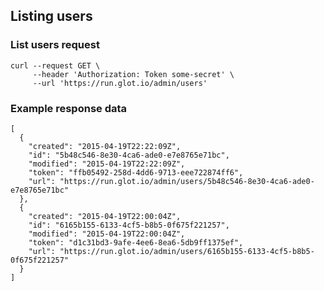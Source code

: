 ## Listing users

### List users request
    curl --request GET \
         --header 'Authorization: Token some-secret' \
         --url 'https://run.glot.io/admin/users'


### Example response data
    [
      {
        "created": "2015-04-19T22:22:09Z",
        "id": "5b48c546-8e30-4ca6-ade0-e7e8765e71bc",
        "modified": "2015-04-19T22:22:09Z",
        "token": "ffb05492-258d-4dd6-9713-eee722874ff6",
        "url": "https://run.glot.io/admin/users/5b48c546-8e30-4ca6-ade0-e7e8765e71bc"
      },
      {
        "created": "2015-04-19T22:00:04Z",
        "id": "6165b155-6133-4cf5-b8b5-0f675f221257",
        "modified": "2015-04-19T22:00:04Z",
        "token": "d1c31bd3-9afe-4ee6-8ea6-5db9ff1375ef",
        "url": "https://run.glot.io/admin/users/6165b155-6133-4cf5-b8b5-0f675f221257"
      }
    ]

